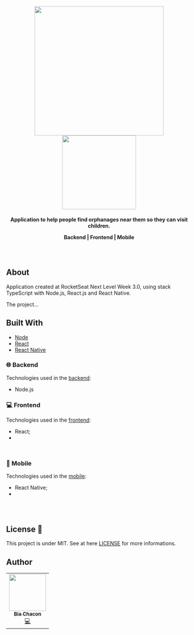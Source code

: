 <h1 align="center">
  <img 
    src="https://user-images.githubusercontent.com/42190754/95762044-8bc31880-0c83-11eb-9fa1-29d644b4799f.png" 
    float="center"
    width="350px"
    heigh="350px"
  />
  <img 
    src="https://user-images.githubusercontent.com/42190754/95761520-ce382580-0c82-11eb-9a54-d066ed46b6db.png" 
    float="center"
     width="200px"
    heigh="200px"
  />
</h1>
 <p align="center">
  <strong align="center">Application to help people find orphanages near them so they can visit children.</strong>
</p>
<p align="center">
  <strong align="center">Backend  |  Frontend  |  Mobile</strong>
</p>
<p align="center">
  <img src="" float="center"/>
</p>
<br>

## About 
Application created at RocketSeat Next Level Week 3.0, using stack TypeScript with Node.js, React.js and React Native.

The project...

## Built With
- [Node](https://nodejs.org/en/)
- [React](https://reactjs.org/)
- [React Native](https://reactnative.dev/)

### 🌐 Backend
Technologies used in the [backend](https://github.com/BiaChacon/happy/tree/master/backend):
- Node.js

### 💻 Frontend
Technologies used in the [frontend](https://github.com/BiaChacon/happy/tree/master/frontend):
- React;
- 

<p align="center">
<img src="" float="center"/>
</p>

<p align="center">
<img src="" float="center"/>
</p>

### 📱 Mobile
Technologies used in the [mobile](https://github.com/BiaChacon/happy/tree/master/mobile):
- React Native;
- 

<p align="center">
<img src="" float="center"/>
</p>

<br/>

## License 📝 
This project is under MIT. See at here [LICENSE](https://github.com/BiaChacon/happy/blob/master/LICENSE) for more informations.

## Author 
<table>
  <tr>
    <td align="center"><a href="https://github.com/biachacon"><img src="https://avatars1.githubusercontent.com/u/42190754?s=460&u=a5cbe42a4868b2bac9615226044b9cec15cee418&v=4" width="100px;" alt=""/><br /><sub><b>Bia Chacon</b></sub></a><br /><a href="https://github.com/BiaChacon/happy" title="Code">💻</a></td>
  <tr>
</table>
